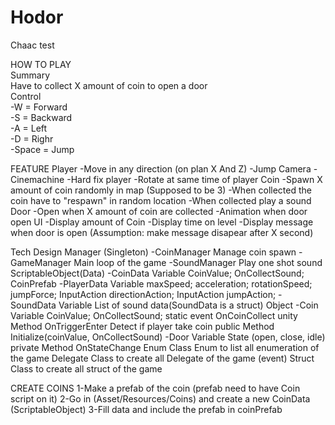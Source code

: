 # Hodor
Chaac test

HOW TO PLAY  
	Summary  
		Have to collect X amount of coin to open a door  
	Control  
		-W = Forward  
		-S = Backward  
		-A = Left  
		-D = Righr  
		-Space = Jump  

FEATURE
	Player
		-Move in any direction (on plan X And Z)
		-Jump
	Camera
		-Cinemachine
		-Hard fix player
		-Rotate at same time of player
	Coin
		-Spawn X amount of coin randomly in map (Supposed to be 3)
		-When collected the coin have to "respawn" in random location
		-When collected play a sound
	Door
		-Open when X amount of coin are collected
		-Animation when door open
	UI
		-Display amount of Coin
		-Display time on level
		-Display message when door is open (Assumption: make message disapear after X second)

Tech Design
	Manager (Singleton)
		-CoinManager
			Manage coin spawn
		-GameManager
			Main loop of the game
		-SoundManager
			Play one shot sound
	ScriptableObject(Data)
		-CoinData
			Variable
				CoinValue;
				OnCollectSound;
				CoinPrefab
		-PlayerData
			Variable
				maxSpeed;
				acceleration;
				rotationSpeed;
				jumpForce;
				InputAction directionAction;
				InputAction jumpAction;
		-SoundData
			Variable
				List of sound data(SoundData is a struct)
	Object
		-Coin
			Variable
				CoinValue;
				OnCollectSound;
				static event OnCoinCollect
			unity Method
				OnTriggerEnter
					Detect if player take coin
			public Method
				Initialize(coinValue, OnCollectSound)
		-Door
			Variable
				State (open, close, idle)
			private Method
				OnStateChange
	Enum
		Class Enum to list all enumeration of the game
	Delegate
		Class to create all Delegate of the game (event)
	Struct
		Class to create all struct of the game
		
CREATE COINS
	1-Make a prefab of the coin (prefab need to have Coin script on it)
	2-Go in (Asset/Resources/Coins) and create a new CoinData (ScriptableObject)
	3-Fill data and include the prefab in coinPrefab

